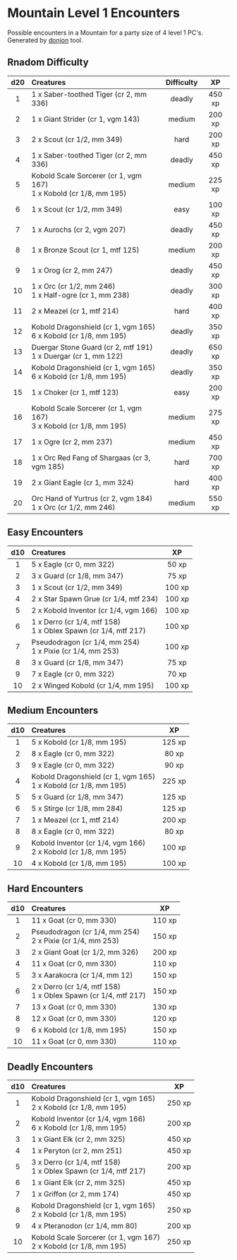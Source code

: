 # Mountain Level 1 Encounters

Possible encounters in a Mountain for a party size of 4 level 1 PC's. Generated by [donjon](https://donjon.bin.sh/5e/random/#type=encounter) tool.


## Rnadom Difficulty

| d20 | Creatures | Difficulty | XP |
|:---:|:--------- |:----------:|:--:|
| 1 | 1 x Saber-toothed Tiger (cr 2, mm 336) | deadly | 450 xp |
| 2 | 1 x Giant Strider (cr 1, vgm 143) | medium | 200 xp |
| 3 | 2 x Scout (cr 1/2, mm 349) | hard | 200 xp |
| 4 | 1 x Saber-toothed Tiger (cr 2, mm 336) | deadly | 450 xp |
| 5 | Kobold Scale Sorcerer (cr 1, vgm 167)<br>1 x Kobold (cr 1/8, mm 195) | medium | 225 xp |
| 6 | 1 x Scout (cr 1/2, mm 349) | easy | 100 xp |
| 7 | 1 x Aurochs (cr 2, vgm 207) | deadly | 450 xp |
| 8 | 1 x Bronze Scout (cr 1, mtf 125) | medium | 200 xp |
| 9 | 1 x Orog (cr 2, mm 247) | deadly | 450 xp |
| 10 | 1 x Orc (cr 1/2, mm 246)<br>1 x Half-ogre (cr 1, mm 238) | deadly | 300 xp |
| 11 | 2 x Meazel (cr 1, mtf 214) | hard | 400 xp |
| 12 | Kobold Dragonshield (cr 1, vgm 165)<br>6 x Kobold (cr 1/8, mm 195) | deadly | 350 xp |
| 13 | Duergar Stone Guard (cr 2, mtf 191)<br>1 x Duergar (cr 1, mm 122) | deadly | 650 xp |
| 14 | Kobold Dragonshield (cr 1, vgm 165)<br>6 x Kobold (cr 1/8, mm 195) | deadly | 350 xp |
| 15 | 1 x Choker (cr 1, mtf 123) | easy | 200 xp |
| 16 | Kobold Scale Sorcerer (cr 1, vgm 167)<br>3 x Kobold (cr 1/8, mm 195) | medium | 275 xp |
| 17 | 1 x Ogre (cr 2, mm 237) | medium | 450 xp |
| 18 | 1 x Orc Red Fang of Shargaas (cr 3, vgm 185) | hard | 700 xp |
| 19 | 2 x Giant Eagle (cr 1, mm 324) | hard | 400 xp |
| 20 | Orc Hand of Yurtrus (cr 2, vgm 184)<br>1 x Orc (cr 1/2, mm 246) | medium | 550 xp |


## Easy Encounters

| d10 | Creatures | XP |
|:---:|:--------- |:--:|
| 1 | 5 x Eagle (cr 0, mm 322)| 50 xp |
| 2 | 3 x Guard (cr 1/8, mm 347)| 75 xp |
| 3 | 1 x Scout (cr 1/2, mm 349)| 100 xp |
| 4 | 2 x Star Spawn Grue (cr 1/4, mtf 234)| 100 xp |
| 5 | 2 x Kobold Inventor (cr 1/4, vgm 166)| 100 xp |
| 6 | 1 x Derro (cr 1/4, mtf 158)<br>1 x Oblex Spawn (cr 1/4, mtf 217)| 100 xp |
| 7 | Pseudodragon (cr 1/4, mm 254)<br>1 x Pixie (cr 1/4, mm 253)| 100 xp |
| 8 | 3 x Guard (cr 1/8, mm 347)| 75 xp |
| 9 | 7 x Eagle (cr 0, mm 322)| 70 xp |
| 10 | 2 x Winged Kobold (cr 1/4, mm 195)| 100 xp |


## Medium Encounters

| d10 | Creatures | XP |
|:---:|:--------- |:--:|
| 1 | 5 x Kobold (cr 1/8, mm 195)| 125 xp |
| 2 | 8 x Eagle (cr 0, mm 322)| 80 xp |
| 3 | 9 x Eagle (cr 0, mm 322)| 90 xp |
| 4 | Kobold Dragonshield (cr 1, vgm 165)<br>1 x Kobold (cr 1/8, mm 195)| 225 xp |
| 5 | 5 x Guard (cr 1/8, mm 347)| 125 xp |
| 6 | 5 x Stirge (cr 1/8, mm 284)| 125 xp |
| 7 | 1 x Meazel (cr 1, mtf 214)| 200 xp |
| 8 | 8 x Eagle (cr 0, mm 322)| 80 xp |
| 9 | Kobold Inventor (cr 1/4, vgm 166)<br>2 x Kobold (cr 1/8, mm 195)| 100 xp |
| 10 | 4 x Kobold (cr 1/8, mm 195)| 100 xp |


## Hard Encounters

| d10 | Creatures | XP |
|:---:|:--------- |:--:|
| 1 | 11 x Goat (cr 0, mm 330)| 110 xp |
| 2 | Pseudodragon (cr 1/4, mm 254)<br>2 x Pixie (cr 1/4, mm 253)| 150 xp |
| 3 | 2 x Giant Goat (cr 1/2, mm 326)| 200 xp |
| 4 | 11 x Goat (cr 0, mm 330)| 110 xp |
| 5 | 3 x Aarakocra (cr 1/4, mm 12)| 150 xp |
| 6 | 2 x Derro (cr 1/4, mtf 158)<br>1 x Oblex Spawn (cr 1/4, mtf 217)| 150 xp |
| 7 | 13 x Goat (cr 0, mm 330)| 130 xp |
| 8 | 12 x Goat (cr 0, mm 330)| 120 xp |
| 9 | 6 x Kobold (cr 1/8, mm 195)| 150 xp |
| 10 | 11 x Goat (cr 0, mm 330)| 110 xp |


## Deadly Encounters

| d10 | Creatures | XP |
|:---:|:--------- |:--:|
| 1 | Kobold Dragonshield (cr 1, vgm 165)<br>2 x Kobold (cr 1/8, mm 195)| 250 xp |
| 2 | Kobold Inventor (cr 1/4, vgm 166)<br>6 x Kobold (cr 1/8, mm 195)| 200 xp |
| 3 | 1 x Giant Elk (cr 2, mm 325)| 450 xp |
| 4 | 1 x Peryton (cr 2, mm 251)| 450 xp |
| 5 | 3 x Derro (cr 1/4, mtf 158)<br>1 x Oblex Spawn (cr 1/4, mtf 217)| 200 xp |
| 6 | 1 x Giant Elk (cr 2, mm 325)| 450 xp |
| 7 | 1 x Griffon (cr 2, mm 174)| 450 xp |
| 8 | Kobold Dragonshield (cr 1, vgm 165)<br>2 x Kobold (cr 1/8, mm 195)| 250 xp |
| 9 | 4 x Pteranodon (cr 1/4, mm 80)| 200 xp |
| 10 | Kobold Scale Sorcerer (cr 1, vgm 167)<br>2 x Kobold (cr 1/8, mm 195)| 250 xp |
